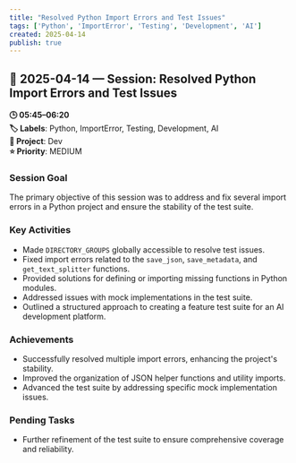 ```yaml
---
title: "Resolved Python Import Errors and Test Issues"
tags: ['Python', 'ImportError', 'Testing', 'Development', 'AI']
created: 2025-04-14
publish: true
---
```


## 📅 2025-04-14 — Session: Resolved Python Import Errors and Test Issues

**🕒 05:45–06:20**  
**🏷️ Labels**: Python, ImportError, Testing, Development, AI  
**📂 Project**: Dev  
**⭐ Priority**: MEDIUM  


### Session Goal
The primary objective of this session was to address and fix several import errors in a Python project and ensure the stability of the test suite.

### Key Activities
- Made `DIRECTORY_GROUPS` globally accessible to resolve test issues.
- Fixed import errors related to the `save_json`, `save_metadata`, and `get_text_splitter` functions.
- Provided solutions for defining or importing missing functions in Python modules.
- Addressed issues with mock implementations in the test suite.
- Outlined a structured approach to creating a feature test suite for an AI development platform.

### Achievements
- Successfully resolved multiple import errors, enhancing the project's stability.
- Improved the organization of JSON helper functions and utility imports.
- Advanced the test suite by addressing specific mock implementation issues.

### Pending Tasks
- Further refinement of the test suite to ensure comprehensive coverage and reliability.
